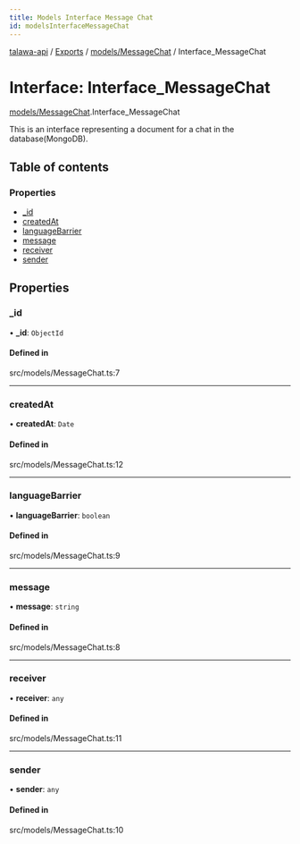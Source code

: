 ```yaml
---
title: Models Interface Message Chat
id: modelsInterfaceMessageChat
---
```

[talawa-api](../README.md) / [Exports](../modules.md) / [models/MessageChat](../modules/models_MessageChat.md) / Interface\_MessageChat

# Interface: Interface\_MessageChat

[models/MessageChat](../modules/models_MessageChat.md).Interface_MessageChat

This is an interface representing a document for a chat in the database(MongoDB).

## Table of contents

### Properties

- [\_id](models_MessageChat.Interface_MessageChat.md#_id)
- [createdAt](models_MessageChat.Interface_MessageChat.md#createdat)
- [languageBarrier](models_MessageChat.Interface_MessageChat.md#languagebarrier)
- [message](models_MessageChat.Interface_MessageChat.md#message)
- [receiver](models_MessageChat.Interface_MessageChat.md#receiver)
- [sender](models_MessageChat.Interface_MessageChat.md#sender)

## Properties

### \_id

• **\_id**: `ObjectId`

#### Defined in

src/models/MessageChat.ts:7

___

### createdAt

• **createdAt**: `Date`

#### Defined in

src/models/MessageChat.ts:12

___

### languageBarrier

• **languageBarrier**: `boolean`

#### Defined in

src/models/MessageChat.ts:9

___

### message

• **message**: `string`

#### Defined in

src/models/MessageChat.ts:8

___

### receiver

• **receiver**: `any`

#### Defined in

src/models/MessageChat.ts:11

___

### sender

• **sender**: `any`

#### Defined in

src/models/MessageChat.ts:10
